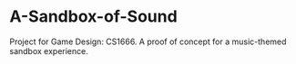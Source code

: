 A-Sandbox-of-Sound
==================

Project for Game Design: CS1666. A proof of concept for a music-themed sandbox experience.